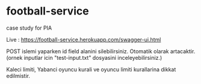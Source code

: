# football-service
case study for PIA

Live : https://football-service.herokuapp.com/swagger-ui.html

POST islemi yaparken id field alanini silebilirsiniz. Otomatik olarak artacaktir.(ornek inputlar icin "test-input.txt" dosyasini inceleyebilirsiniz.)

Kaleci limiti, Yabanci oyuncu kurali ve oyuncu limiti kurallarina dikkat edilmistir.
